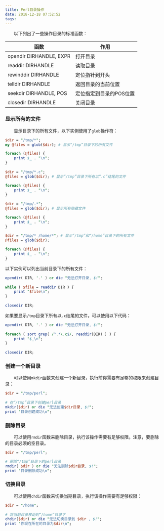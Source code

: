 ```yaml
---
title: Perl目录操作
date: 2018-12-18 07:52:52
tags:
---
```

&emsp;&emsp;以下列出了一些操作目录的标准函数：

函数                     | 作用
------------------------|-------
opendir DIRHANDLE, EXPR | 打开目录
readdir DIRHANDLE       | 读取目录
rewinddir DIRHANDLE     | 定位指针到开头
telldir DIRHANDLE       | 返回目录的当前位置
seekdir DIRHANDLE, POS  | 定位指定到目录的POS位置
closedir DIRHANDLE      | 关闭目录

### 显示所有的文件

&emsp;&emsp;显示目录下的所有文件，以下实例使用了`glob`操作符：

``` perl
$dir = "/tmp/*";
my @files = glob($dir); # 显示“/tmp”目录下的所有文件

foreach (@files) {
    print $_ . "\n";
}
​
$dir = "/tmp/*.c";
@files = glob($dir); # 显示“/tmp”目录下所有以“.c”结尾的文件

foreach (@files) {
    print $_ . "\n";
}
​
$dir = "/tmp/.*";
@files = glob($dir); # 显示所有隐藏文件

foreach (@files) {
    print $_ . "\n";
}
​
$dir = "/tmp/* /home/*"; # 显示“/tmp”和“/home”目录下的所有文件
@files = glob($dir);

foreach (@files) {
    print $_ . "\n";
}
```

以下实例可以列出当前目录下的所有文件：

``` perl
opendir( DIR, '.' ) or die "无法打开目录, $!";
​
while ( $file = readdir DIR ) {
    print "$file\n";
}
​
closedir DIR;
```

如果要显示`/tmp`目录下所有以`.c`结尾的文件，可以使用以下代码：

``` perl
opendir( DIR, '.' ) or die "无法打开目录, $!";
​
foreach ( sort grep( /^.*\.c$/, readdir(DIR) ) ) {
    print "$_\n";
}
​
closedir DIR;
```

### 创建一个新目录

&emsp;&emsp;可以使用`mkdir`函数来创建一个新目录，执行前你需要有足够的权限来创建目录：

``` perl
$dir = "/tmp/perl";
​
# 在“/tmp”目录下创建perl目录
mkdir($dir) or die "无法创建$dir目录, $!";
print "目录创建成功\n";
```

### 删除目录

&emsp;&emsp;可以使用`rmdir`函数来删除目录，执行该操作需要有足够权限。注意，要删除的目录必须的空目录。

``` perl
$dir = "/tmp/perl";

# 删除“/tmp”目录下的perl目录
rmdir( $dir ) or die "无法删除$dir目录, $!";
print "目录删除成功\n";
```

### 切换目录

&emsp;&emsp;可以使用`chdir`函数来切换当期目录，执行该操作需要有足够权限：

``` perl
$dir = "/home";
​
# 将当前目录移动到“/home”目录下
chdir($dir) or die "无法切换目录到 $dir , $!";
print "你现在所在的目录为$dir\n";
```